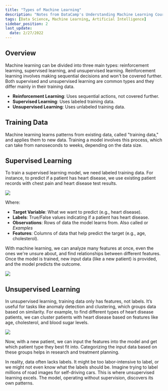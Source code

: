 ```yaml
---
title: "Types of Machine Learning"
description: "Notes from DataCamp's Understanding Machine Learning Course"
tags: [Data Science, Machine Learning, Artificial Intelligence]
sidebar_position: 2
last_update:
  date: 2/27/2022
---
```


## Overview 

Machine learning can be divided into three main types: reinforcement learning, supervised learning, and unsupervised learning. Reinforcement learning involves making sequential decisions and won't be covered further. Both supervised and unsupervised learning are common types and they differ mainly in their training data.

- **Reinforcement Learning**: Uses sequential actions, not covered further.
- **Supervised Learning**: Uses labeled training data.
- **Unsupervised Learning**: Uses unlabeled training data.

## Training Data

Machine learning learns patterns from existing data, called "training data," and applies them to new data. Training a model involves this process, which can take from nanoseconds to weeks, depending on the data size.

## Supervised Learning  

To train a supervised learning model, we need labeled training data. For instance, to predict if a patient has heart disease, we use existing patient records with chest pain and heart disease test results.

<div class='img-center'>

![](/img/docs/ml-supervised-learning-model-heart-disease.png)

</div>

Where: 

- **Target Variable**: What we want to predict (e.g., heart disease).
- **Labels**: True/False values indicating if a patient has heart disease.
- **Observations**: Rows of data the model learns from. Also called or *Examples*
- **Features**: Columns of data that help predict the target (e.g., age, cholesterol).

With machine learning, we can analyze many features at once, even the ones we're unsure about, and find relationships between different features. Once the model is trained, new input data (like a new patient) is provided, and the model predicts the outcome.

<div class='img-center'>

![](/img/docs/ml-new-input-to-ml-model.png)

</div>

## Unsupervised Learning

In unsupervised learning, training data only has features, not labels. It’s useful for tasks like anomaly detection and clustering, which groups data based on similarity. For example, to find different types of heart disease patients, we can cluster patients with heart disease based on features like age, cholesterol, and blood sugar levels.

<div class='img-center'>

![](/img/docs/ml-unsupervised-no-features-only-labels.png)

</div>

Now, with a new patient, we can input the features into the model and get which patient type they best fit into. Categorizing the input data based on these groups helps in research and treatment planning.

In reality, data often lacks labels. It might be too labor-intensive to label, or we might not even know what the labels should be. Imagine trying to label millions of road images for self-driving cars. This is where unsupervised learning excels. The model, operating without supervision, discovers its own patterns.

